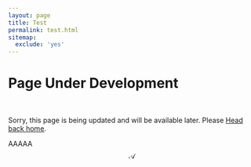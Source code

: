 ```yaml
---
layout: page
title: Test
permalink: test.html
sitemap: 
  exclude: 'yes' 
---
```


<div class="page">
  <h1 class="page-title">Page Under Development</h1><br/>
  <p class="lead">Sorry, this page is being updated and will be available later. Please <a href="{{ site.url }}">Head back home</a>.</p>
</div>

AAAAA $$\mathcal{A}$$
